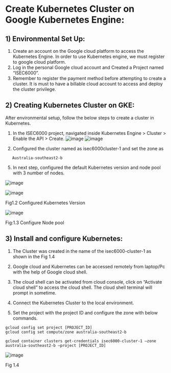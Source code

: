 # Create Kubernetes Cluster on Google Kubernetes Engine:
## 1)	Environmental Set Up:

1)	Create an account on the Google cloud platform to access the Kubernetes Engine. In order to use Kubernetes engine, we must register to google cloud platform.
2)	Log in the personal Google cloud account and Created a Project named “ISEC6000”.
3)	Remember to register the payment method before attempting to create a cluster. It is must to have a billable cloud account to access and deploy the cluster privilege.

## 2)	Creating Kubernetes Cluster on GKE:

After environmental setup, follow the below steps to create a cluster in Kubernetes.
1)	In the ISEC6000 project, navigated inside Kubernetes Engine > Cluster > Enable the API > Create.
   ![image](https://github.com/HariniRavi490/ISEC6000-assignment1--task1/assets/95735756/c3e6e87b-17b7-4f60-9c8f-d162fffe9dab)
  	![image](https://github.com/HariniRavi490/ISEC6000-assignment1--task1/assets/95735756/d6fb592a-4bc8-4e86-a8ed-6ac966394c76)


3)	Configured the cluster named as isec6000cluster-1 and set the zone as
   ```docker
  	  Australia-southeast2-b
  ```
5)	In next step, configured the default Kubernetes version and node pool with 3 number of nodes.


![image](https://github.com/HariniRavi490/ISEC6000-assignment1--task1/assets/95735756/a46f54c1-843b-40d1-9569-6252a6d0bf46)




 ![image](https://github.com/HariniRavi490/ISEC6000-assignment1--task1/assets/95735756/6e30d6dc-4339-455d-96f6-e9c889cf2e04)

Fig1.2    Configured Kubernetes Version



![image](https://github.com/HariniRavi490/ISEC6000-assignment1--task1/assets/95735756/f900c881-c15c-496f-8719-da25422f8531)

 
Fig:1.3   Configure Node pool




## 3)    Install and configure Kubernetes:
1.	The Cluster was created in the name of the isec6000-cluster-1 as shown in the Fig 1.4
2.	Google cloud and Kubernetes can be accessed remotely from laptop/Pc with the help of Google cloud shell.
3.	The cloud shell can be activated from cloud console, click on “Activate cloud shell” to access the cloud shell. The cloud shell terminal will prompt in sometime.
  
4.	Connect the Kubernetes Cluster to the local environment.
5.	Set the project with the project ID and configure the zone with below commands.
```docker
gcloud config set project [PROJECT_ID]
gcloud config set compute/zone australia-southeast2-b

gcloud container clusters get-credentials isec6000-cluster-1 –zone australia-southeast2-b –project [PROJECT_ID]
```


 ![image](https://github.com/HariniRavi490/ISEC6000-assignment1--task1/assets/95735756/340cb0d1-3046-4584-b47b-60ea69784304)

Fig 1.4


